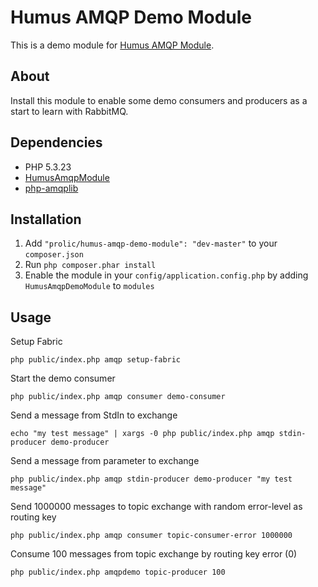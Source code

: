 Humus AMQP Demo Module
=================

This is a demo module for [Humus AMQP Module](https://github.com/prolic/HumusAmqpModule).

About
-----

Install this module to enable some demo consumers and producers as a start to learn with RabbitMQ.

Dependencies
------------

 - PHP 5.3.23
 - [HumusAmqpModule](https://github.com/prolic/HumusAmqpModule)
 - [php-amqplib](https://github.com/videlalvaro/php-amqplib)

Installation
------------

 1.  Add `"prolic/humus-amqp-demo-module": "dev-master"` to your `composer.json`
 2.  Run `php composer.phar install`
 3.  Enable the module in your `config/application.config.php` by adding `HumusAmqpDemoModule` to `modules`

Usage
-----

Setup Fabric

    php public/index.php amqp setup-fabric

Start the demo consumer

    php public/index.php amqp consumer demo-consumer

Send a message from StdIn to exchange

    echo "my test message" | xargs -0 php public/index.php amqp stdin-producer demo-producer

Send a message from parameter to exchange

    php public/index.php amqp stdin-producer demo-producer "my test message"

Send 1000000 messages to topic exchange with random error-level as routing key

    php public/index.php amqp consumer topic-consumer-error 1000000

Consume 100 messages from topic exchange by routing key error (0)

    php public/index.php amqpdemo topic-producer 100